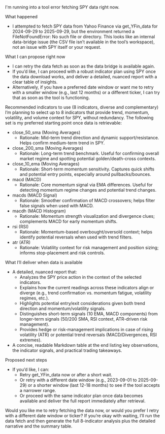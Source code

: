 I'm running into a tool error fetching SPY data right now.

What happened
- I attempted to fetch SPY data from Yahoo Finance via get_YFin_data for 2024-09-29 to 2025-09-29, but the environment returned a FileNotFoundError: No such file or directory. This looks like an internal data-bridge issue (the CSV file isn’t available in the tool’s workspace), not an issue with SPY itself or your request.

What I can propose right now
- I can retry the data fetch as soon as the data bridge is available again.
- If you’d like, I can proceed with a robust indicator plan using SPY once the data download works, and deliver a detailed, nuanced report with a clear table of insights.
- Alternatively, if you have a preferred date window or want me to retry with a smaller window (e.g., last 12 months) or a different ticker, I can try that as soon as the tool is functioning.

Recommended indicators to use (8 indicators, diverse and complementary)
I’m planning to select up to 8 indicators that provide trend, momentum, volatility, and volume context for SPY, without redundancy. The following set is my preferred starting point once data is retrievable:

- close_50_sma (Moving Averages)
  - Rationale: Mid-term trend direction and dynamic support/resistance. Helps confirm medium-term trend in SPY.
- close_200_sma (Moving Averages)
  - Rationale: Long-term trend benchmark. Useful for confirming overall market regime and spotting potential golden/death-cross contexts.
- close_10_ema (Moving Averages)
  - Rationale: Short-term momentum sensitivity. Captures quick shifts and potential entry points, especially around pullbacks/bounces.
- macd (MACD)
  - Rationale: Core momentum signal via EMA differences. Useful for detecting momentum regime changes and potential trend changes.
- macds (MACD Signal)
  - Rationale: Smoother confirmation of MACD crossovers; helps filter false signals when used with MACD.
- macdh (MACD Histogram)
  - Rationale: Momentum strength visualization and divergence clues; complements MACD for early momentum shifts.
- rsi (RSI)
  - Rationale: Momentum-based overbought/oversold context; helps identify potential reversals when used with trend filters.
- atr (ATR)
  - Rationale: Volatility context for risk management and position sizing; informs stop-placement and risk controls.

What I’ll deliver when data is available
- A detailed, nuanced report that:
  - Analyzes the SPY price action in the context of the selected indicators.
  - Explains how the current readings across these indicators align or diverge (e.g., trend confirmation vs. momentum fatigue, volatility regimes, etc.).
  - Highlights potential entry/exit considerations given both trend direction and momentum/volatility signals.
  - Distinguishes short-term signals (10 EMA, MACD components) from longer-term signals (50/200 SMA, RSI context, ATR-driven risk management).
  - Provides hedge or risk-management implications in case of rising volatility (ATR) or potential trend reversals (MACD/Divergences, RSI extremes).
- A concise, readable Markdown table at the end listing key observations, the indicator signals, and practical trading takeaways.

Proposed next steps
- If you’d like, I can:
  - Retry get_YFin_data now or after a short wait.
  - Or retry with a different date window (e.g., 2023-09-01 to 2025-09-29) or a shorter window (last 12-18 months) to see if the tool accepts a narrower range.
  - Or proceed with the same indicator plan once data becomes available and deliver the full report immediately after retrieval.

Would you like me to retry fetching the data now, or would you prefer I retry with a different date window or ticker? If you’re okay with waiting, I’ll run the data fetch and then generate the full 8-indicator analysis plus the detailed narrative and the summary table.